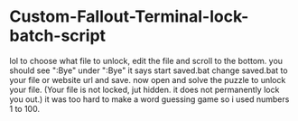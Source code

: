 # Custom-Fallout-Terminal-lock-batch-script

lol
to choose what file to unlock, edit the file and scroll to the bottom.
you should see ":Bye"
under ":Bye" it says start saved.bat
change saved.bat to your file or website url and save.
now open and solve the puzzle to unlock your file.
(Your file is not locked, jut hidden. it does not permanently lock you out.)
it was too hard to make a word guessing game so i used numbers 1 to 100.
